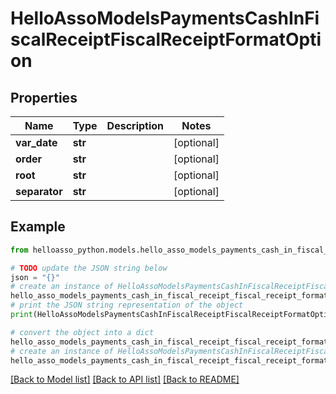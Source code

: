 # HelloAssoModelsPaymentsCashInFiscalReceiptFiscalReceiptFormatOption


## Properties

Name | Type | Description | Notes
------------ | ------------- | ------------- | -------------
**var_date** | **str** |  | [optional] 
**order** | **str** |  | [optional] 
**root** | **str** |  | [optional] 
**separator** | **str** |  | [optional] 

## Example

```python
from helloasso_python.models.hello_asso_models_payments_cash_in_fiscal_receipt_fiscal_receipt_format_option import HelloAssoModelsPaymentsCashInFiscalReceiptFiscalReceiptFormatOption

# TODO update the JSON string below
json = "{}"
# create an instance of HelloAssoModelsPaymentsCashInFiscalReceiptFiscalReceiptFormatOption from a JSON string
hello_asso_models_payments_cash_in_fiscal_receipt_fiscal_receipt_format_option_instance = HelloAssoModelsPaymentsCashInFiscalReceiptFiscalReceiptFormatOption.from_json(json)
# print the JSON string representation of the object
print(HelloAssoModelsPaymentsCashInFiscalReceiptFiscalReceiptFormatOption.to_json())

# convert the object into a dict
hello_asso_models_payments_cash_in_fiscal_receipt_fiscal_receipt_format_option_dict = hello_asso_models_payments_cash_in_fiscal_receipt_fiscal_receipt_format_option_instance.to_dict()
# create an instance of HelloAssoModelsPaymentsCashInFiscalReceiptFiscalReceiptFormatOption from a dict
hello_asso_models_payments_cash_in_fiscal_receipt_fiscal_receipt_format_option_from_dict = HelloAssoModelsPaymentsCashInFiscalReceiptFiscalReceiptFormatOption.from_dict(hello_asso_models_payments_cash_in_fiscal_receipt_fiscal_receipt_format_option_dict)
```
[[Back to Model list]](../README.md#documentation-for-models) [[Back to API list]](../README.md#documentation-for-api-endpoints) [[Back to README]](../README.md)


